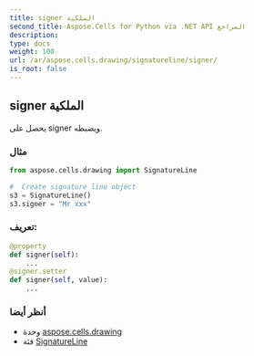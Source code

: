 ```yaml
---
title: signer الملكية
second_title: Aspose.Cells for Python via .NET API المراجع
description:
type: docs
weight: 100
url: /ar/aspose.cells.drawing/signatureline/signer/
is_root: false
---
```

##  signer الملكية

يحصل على signer ويضبطه.

###  مثال

```python
from aspose.cells.drawing import SignatureLine

#  Create signature line object
s3 = SignatureLine()
s3.signer = "Mr xxx"

```
###  تعريف:
```python
@property
def signer(self):
    ...
@signer.setter
def signer(self, value):
    ...
```

###  أنظر أيضا
* وحدة [aspose.cells.drawing](../../)
* فئة [SignatureLine](/cells/python-net/ar/aspose.cells.drawing/signatureline)
